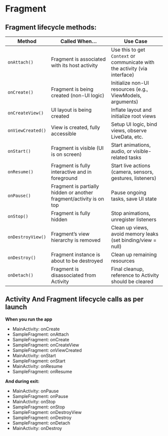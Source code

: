 # Fragment

## Fragment lifecycle methods:

| Method            | Called When…                                                        | Use Case                                                                   |
|-------------------|---------------------------------------------------------------------|----------------------------------------------------------------------------|
| `onAttach()`      | Fragment is associated with its host activity                       | Use this to get `Context` or communicate with the activity (via interface) | 
| `onCreate()`      | Fragment is being created (non-UI logic)                            | Initialize non-UI resources (e.g., ViewModels, arguments)                  | 
| `onCreateView()`  | UI layout is being created                                          | Inflate layout and initialize root views                                   |
| `onViewCreated()` | View is created, fully accessible                                   | Setup UI logic, bind views, observe LiveData, etc.                         | 
| `onStart()`       | Fragment is visible (UI is on screen)                               | Start animations, audio, or visible-related tasks                          |
| `onResume()`      | Fragment is fully interactive and in foreground                     | Start live actions (camera, sensors, gestures, listeners)                  | 
| `onPause()`       | Fragment is partially hidden or another fragment/activity is on top | Pause ongoing tasks, save UI state                                         | 
| `onStop()`        | Fragment is fully hidden                                            | Stop animations, unregister listeners                                      | 
| `onDestroyView()` | Fragment’s view hierarchy is removed                                | Clean up views, avoid memory leaks (set binding/view = null)               | 
| `onDestroy()`     | Fragment instance is about to be destroyed                          | Clean up remaining resources                                               | 
| `onDetach()`      | Fragment is disassociated from Activity                             | Final cleanup, reference to Activity should be cleared                     | 


## Activity And Fragment lifecycle calls as per launch

**When you run the app**
 
- MainActivity: onCreate
- SampleFragment: onAttach
- SampleFragment: onCreate
- SampleFragment: onCreateView
- SampleFragment: onViewCreated
- MainActivity: onStart
- SampleFragment: onStart
- MainActivity: onResume
- SampleFragment: onResume

**And during exit:**

- MainActivity: onPause
- SampleFragment: onPause
- MainActivity: onStop
- SampleFragment: onStop
- SampleFragment: onDestroyView
- SampleFragment: onDestroy
- SampleFragment: onDetach
- MainActivity: onDestroy
